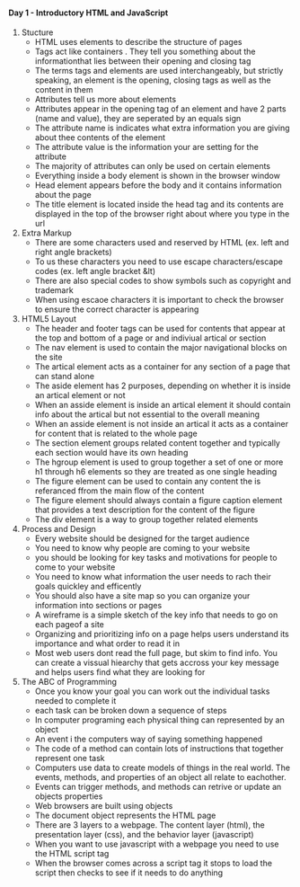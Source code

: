 #### Day 1 - Introductory HTML and JavaScript
  1. Stucture
     - HTML uses elements to describe the structure of pages
     - Tags act like containers . They tell you something about the informationthat lies between their opening and closing tag
     - The terms tags and elements are used interchangeably, but strictly speaking, an element is the opening, closing tags as well as          the content in them
     - Attributes tell us more about elements
     - Attributes appear in the opening tag of an element and have 2 parts (name and value), they are seperated by an equals sign
     - The attribute name is indicates what extra information you are giving about thee contents of the element
     - The attribute value is the information your are setting for the attribute
     - The majority of attributes can only be used on certain elements
     - Everything inside a body element is shown in the browser window
     - Head element appears before the body and it contains information about the page
     - The title element is located inside the head tag and its contents are displayed in the top of the browser right about where you         type in the url
  2. Extra Markup 
     - There are some characters used and reserved by HTML (ex. left and right angle brackets)
     - To us these characters you need to use escape characters/escape codes (ex. left angle bracket &lt)
     - There are also special codes to show symbols such as copyright and trademark
     - When using escaoe characters it is important to check the browser to ensure the correct character is appearing
  3. HTML5 Layout
     - The header and footer tags can be used for contents that appear at the top and bottom of a page or and indiviual artical or              section
     - The nav element is used to contain the major navigational blocks on the site
     - The artical element acts as a container for any section of a page that can stand alone
     - The aside element has 2 purposes, depending on whether it is inside an artical element or not
     - When an asside element is inside an artical element it should contain info about the artical but not essential to the overall           meaning
     - When an asside element is not inside an artical it acts as a container for content that is related to the whole page
     - The section element groups related content together and typically each section would have its own heading
     - The hgroup element is used to group together a set of one or more h1 through h6 elements so they are treated as one single              heading
     - The figure element can be used to contain any content the is referanced ffrom the main flow of the content
     - The figure element should always contain a figure caption element that provides a text description for the content of the figure
     - The div element is a way to group together related elements
  4. Process and Design 
     - Every website should be designed for the target audience
     - You need to know why people are coming to your website
     - you should be looking for key tasks and motivations for people to come to your website
     - You need to know what information the user needs to rach their goals quickley and efficently
     - You should also have a site map so you can organize your information into sections or pages
     - A wireframe is a simple sketch of the key info that needs to go on each pageof a site
     - Organizing and prioritizing info on a page helps users understand its importance and what order to read it in
     - Most web users dont read the full page, but skim to find info. You can create a vissual hiearchy that gets accross your key              message and helps users find what they are looking for
  5. The ABC of Programming
     - Once you know your goal you can work out the individual tasks needed to complete it 
     - each task can be broken down a sequence of steps
     - In computer programing each physical thing can represented by an object
     - An event i the computers way of saying something happened
     - The code of a method can contain lots of instructions that together represent one task
     - Computers use data to create models of things in the real world. The events, methods, and properties of an object all relate to          eachother.
     - Events can trigger methods, and methods can retrive or update an objects properties
     - Web browsers are built using objects
     - The document object represents the HTML page
     - There are 3 layers to a webpage. The content layer (html), the presentation layer (css), and the behavior layer (javascript)
     - When you want to use javascript with a webpage you need to use the HTML script tag
     - When the browser comes across a script tag it stops to load the script then checks to see if it needs to do anything
